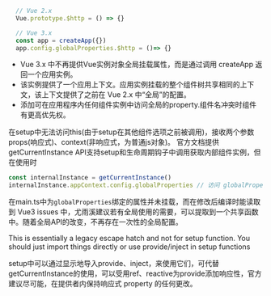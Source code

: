 ```js
  // Vue 2.x
  Vue.prototype.$http = () => {}

  // Vue 3.x
  const app = createApp({})
  app.config.globalProperties.$http = ()=> {}
```
* Vue 3.x 中不再提供Vue实例对象全局挂载属性，而是通过调用 createApp 返回一个应用实例。
* 该实例提供了一个应用上下文。应用实例挂载的整个组件树共享相同的上下文，该上下文提供了之前在 Vue 2.x 中“全局”的配置。
* 添加可在应用程序内任何组件实例中访问全局的property.组件名冲突时组件有更高优先权。


在setup中无法访问this(由于setup在其他组件选项之前被调用)，接收两个参数props(响应式)、context(非响应式，为普通js对象)。
官方文档提供getCurrentInstance API支持setup和生命周期钩子中调用获取内部组件实例，但在使用时
```js
const internalInstance = getCurrentInstance()
internalInstance.appContext.config.globalProperties // 访问 globalProperties
```
在main.ts中为`globalProperties`绑定的属性并未挂载，而在修改后编译时能读取到
Vue3 issues 中，尤雨溪建议若有全局使用的需要，可以提取到一个共享函数中。随着全局API的改变，不再存在一次性的全局配置。

This is essentially a legacy escape hatch and not for setup function. You should just import things directly or use provide/inject in setup functions

setup中可以通过显示地导入provide、inject，来使用它们，可代替getCurrentInstance的使用，可以受用ref、reactive为provide添加响应性，官方建议尽可能，在提供者内保持响应式 property 的任何更改。